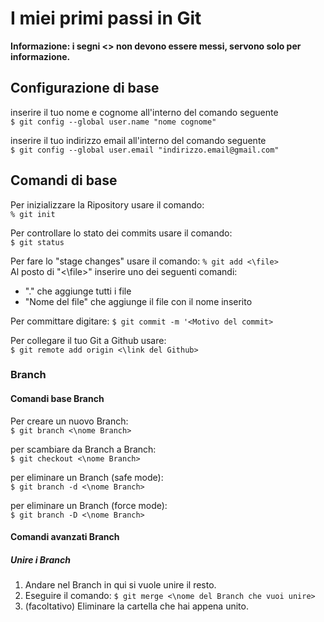 # I miei primi passi in Git

**Informazione: i segni <> non devono essere messi, servono solo per informazione.**

## Configurazione di base

inserire il tuo nome e cognome all'interno del comando seguente  
`$ git config --global user.name "nome cognome"`


inserire il tuo indirizzo email all'interno del comando seguente  
`$ git config --global user.email "indirizzo.email@gmail.com"`

## Comandi di base

Per inizializzare la Ripository usare il comando:  
`% git init`
 
Per controllare lo stato dei commits usare il comando:  
`$ git status`

Per fare lo "stage changes" usare il comando:  `% git add <\file>`  
Al posto di "<\file>" inserire uno dei seguenti comandi:  
- "." che aggiunge tutti i file
- "Nome del file" che aggiunge il file con il nome inserito

Per committare digitare:  `$ git commit -m '<Motivo del commit>`

Per collegare il tuo Git a Github usare:  
`$ git remote add origin <\link del Github>`

### Branch

#### Comandi base Branch

Per creare un nuovo Branch:  
`$ git branch <\nome Branch>`

per scambiare da Branch a Branch:  
`$ git checkout <\nome Branch>`

per eliminare un Branch (safe mode):  
`$ git branch -d <\nome Branch>`

per eliminare un Branch (force mode):  
`$ git branch -D <\nome Branch>`

#### Comandi avanzati Branch

##### Unire i Branch

1. Andare nel Branch in qui si vuole unire il resto.  
2. Eseguire il comando: `$ git merge <\nome del Branch che vuoi unire>`
3. (facoltativo) Eliminare la cartella che hai appena unito.